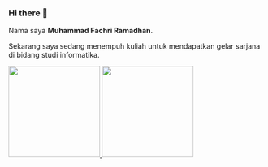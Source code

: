 ### Hi there 👋

Nama saya **Muhammad Fachri Ramadhan**.

Sekarang saya sedang menempuh kuliah untuk mendapatkan gelar sarjana di bidang studi informatika.


<p align="left">
<a href="https://github.com/19523197">
  <img height="180em" src="https://github-readme-stats-eight-theta.vercel.app/api?username=19523197&show_icons=true&theme=algolia&include_all_commits=true&count_private=true"/>
  <img height="180em" src="https://github-readme-stats-eight-theta.vercel.app/api/top-langs/?username=19523197&layout=compact&langs_count=8&theme=algolia"/>
</a>
</p>
<!--
**19523197/19523197** is a ✨ _special_ ✨ repository because its `README.md` (this file) appears on your GitHub profile.

Here are some ideas to get you started:

- 🔭 I’m currently working on ...
- 🌱 I’m currently learning ...
- 👯 I’m looking to collaborate on ...
- 🤔 I’m looking for help with ...
- 💬 Ask me about ...
- 📫 How to reach me: ...
- 😄 Pronouns: ...
- ⚡ Fun fact: ...
-->
